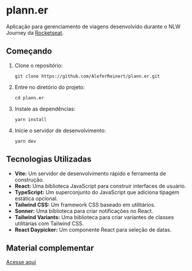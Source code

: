 # plann.er

Aplicação para gerenciamento de viagens desenvolvido durante o NLW Journey da [Rocketseat](https://github.com/Rocketseat).

## Começando

1. Clone o repositório:

   ```
   git clone https://github.com/AleferReinert/plann.er.git
   ```

2. Entre no diretório do projeto:

   ```
   cd plann.er
   ```

3. Instale as dependências:

   ```
   yarn install
   ```

4. Inicie o servidor de desenvolvimento:

   ```
   yarn dev
   ```

## Tecnologias Utilizadas

- **Vite:** Um servidor de desenvolvimento rápido e ferramenta de construção.
- **React:** Uma biblioteca JavaScript para construir interfaces de usuário.
- **TypeScript:** Um superconjunto do JavaScript que adiciona tipagem estática opcional.
- **Tailwind CSS:** Um framework CSS baseado em utilitários.
- **Sonner:** Uma biblioteca para criar notificações no React.
- **Tailwind Variants:** Uma biblioteca para criar variantes de classes utilitárias com Tailwind CSS.
- **React Daypicker:** Um componente React para seleção de datas.

## Material complementar

[Acesse aqui](https://efficient-sloth-d85.notion.site/NLW-16-Journey-013b69ad79894122824abd76bc0dab9b)
